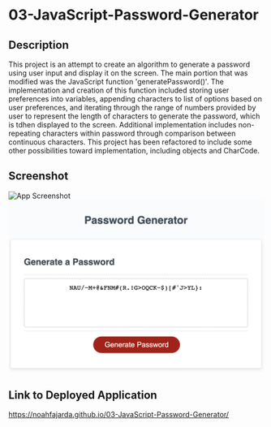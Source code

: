 # 03-JavaScript-Password-Generator

## Description

This project is an attempt to create an algorithm to generate a password using user input and display it on the screen. The main portion that was modified was the JavaScript function 'generatePassword()'. The implementation and creation of this function included storing user preferences into variables, appending characters to list of options based on user preferences, and iterating through the range of numbers provided by user to represent the length of characters to generate the password, which is tdhen displayed to the screen. Additional implementation includes non-repeating characters within password through comparison between continuous characters. This project has been refactored to include some other possibilities toward implementation, including objects and CharCode.

## Screenshot

![App Screenshot](https://github.com/noahfajarda/04-code-quiz-app/blob/main/Assets/image1.png)
![App Screenshot](https://github.com/noahfajarda/03-JavaScript-Password-Generator/blob/main/Assets/Screen%20Shot%202022-10-14%20at%2011.00.22%20PM.png)

## Link to Deployed Application

https://noahfajarda.github.io/03-JavaScript-Password-Generator/
